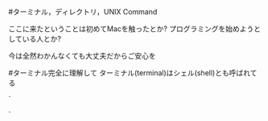 #ターミナル，ディレクトリ，UNIX Command

ここに来たということは初めてMacを触ったとか? プログラミングを始めようとしている人とか?

今は全然わかんなくても大丈夫だからご安心を

#ターミナル完全に理解して
ターミナル(terminal)はシェル(shell)とも呼ばれてる

`

`
